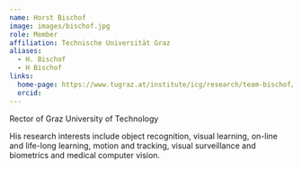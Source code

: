 ```yaml
---
name: Horst Bischof
image: images/bischof.jpg
role: Member
affiliation: Technische Universität Graz
aliases:
  - H. Bischof
  - H Bischof
links:
  home-page: https://www.tugraz.at/institute/icg/research/team-bischof/people/team-about/horst-bischof
  orcid: 
---
```


Rector of Graz University of Technology

His research interests include object recognition, visual learning, on-line and life-long learning, motion and tracking, visual surveillance and biometrics and medical computer vision.